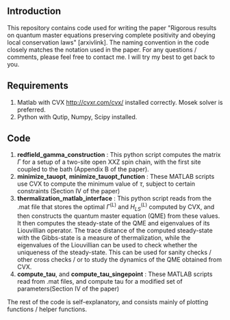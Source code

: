 ## Introduction
This repository contains code used for writing the paper "Rigorous results on quantum master equations preserving complete positivity and
obeying local conservation laws" [arxivlink]. The naming convention in the code closely matches the notation used in the paper. For any questions / comments, please feel free to contact me. I will try my best to get back to you. 

## Requirements
1. Matlab with CVX http://cvxr.com/cvx/ installed correctly. Mosek solver is preferred.
2. Python with Qutip, Numpy, Scipy installed.

## Code
1. **redfield_gamma_construction** : This python script computes the matrix $\Gamma$ for a setup of a two-site open XXZ spin chain, with the first site coupled to the bath (Appendix B of the paper).
2. **minimize_tauopt**, **minimize_tauopt_function** : These MATLAB scripts use CVX to compute the minimum value of $\tau$, subject to certain constraints (Section IV of the paper)
3. **thermalization_matlab_interface** : This python script reads from the .mat file that stores the optimal $\Gamma^{(L)}$ and $H^{(L)}_{LS}$ computed by CVX, and then constructs the quantum master equation (QME) from these values. It then computes the steady-state of the QME and eigenvalues of its Liouvillian operator. The trace distance of the computed steady-state with the Gibbs-state is a measure of thermalization, while the eigenvalues of the Liouvillian can be used to check whether the uniqueness of the steady-state. This can be used for sanity checks / other cross checks / or to study the dynamics of the QME obtained from CVX. 
4.  **compute_tau**, and **compute_tau_singepoint** : These MATLAB scripts read from .mat files, and compute tau for a modified set of parameters(Section IV of the paper)


The rest of the code is self-explanatory, and consists mainly of plotting functions / helper functions.  